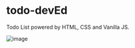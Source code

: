 # todo-devEd
Todo List powered by HTML, CSS and Vanilla JS.

![image](https://github.com/Regmiira/todo-devEd/assets/110251041/b19fd5a2-8817-4308-a013-909f6913537a)
